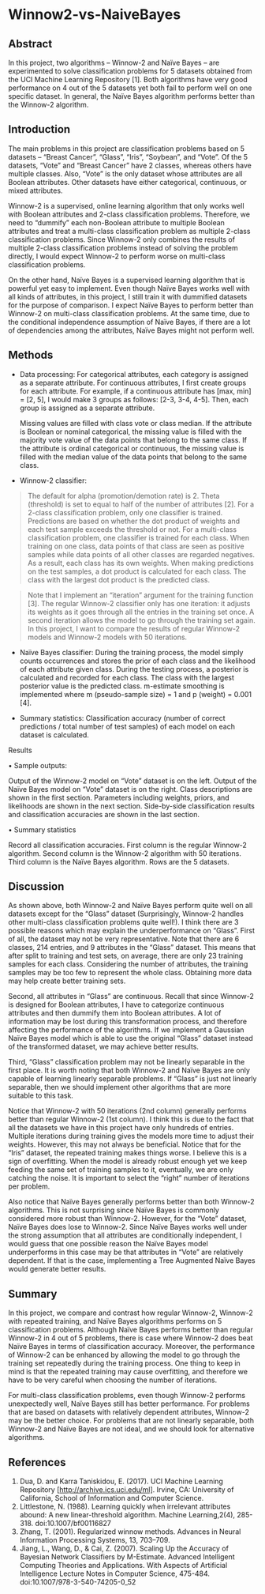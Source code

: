 # Winnow2-vs-NaiveBayes

## Abstract

In this project, two algorithms – Winnow-2 and Naïve Bayes – are experimented to solve classification problems for 5 datasets obtained from the UCI Machine Learning Repository [1]. Both algorithms have very good performance on 4 out of the 5 datasets yet both fail to perform well on one specific dataset. In general, the Naïve Bayes algorithm performs better than the Winnow-2 algorithm. 

## Introduction

The main problems in this project are classification problems based on 5 datasets – “Breast Cancer”, “Glass”, “Iris”, “Soybean”, and “Vote”. Of the 5 datasets, “Vote” and “Breast Cancer” have 2 classes, whereas others have multiple classes. Also, “Vote” is the only dataset whose attributes are all Boolean attributes. Other datasets have either categorical, continuous, or mixed attributes.

Winnow-2 is a supervised, online learning algorithm that only works well with Boolean attributes and 2-class classification problems. Therefore, we need to “dummify” each non-Boolean attribute to multiple Boolean attributes and treat a multi-class classification problem as multiple 2-class classification problems. Since Winnow-2 only combines the results of multiple 2-class classification problems instead of solving the problem directly, I would expect Winnow-2 to perform worse on multi-class classification problems.

On the other hand, Naïve Bayes is a supervised learning algorithm that is powerful yet easy to implement. Even though Naïve Bayes works well with all kinds of attributes, in this project, I still train it with dummified datasets for the purpose of comparison. I expect Naïve Bayes to perform better than Winnow-2 on multi-class classification problems. At the same time, due to the conditional independence assumption of Naïve Bayes, if there are a lot of dependencies among the attributes, Naïve Bayes might not perform well.

## Methods

- Data processing: 
  For categorical attributes, each category is assigned as a separate attribute. For continuous attributes, I first create groups for each attribute. For example, if a continuous attribute has [max, min] = [2, 5], I would make 3 groups as follows: [2-3, 3-4, 4-5]. Then, each group is assigned as a separate attribute.

  Missing values are filled with class vote or class median. If the attribute is Boolean or nominal categorical, the missing value is filled with the majority vote value of the data points that belong to the same class. If the attribute is ordinal categorical or continuous, the missing value is filled with the median value of the data points that belong to the same class.

- Winnow-2 classifier: 
> The default for alpha (promotion/demotion rate) is 2. Theta (threshold) is set to equal to half of the number of attributes [2]. For a 2-class classification problem, only one classifier is trained. Predictions are based on whether the dot product of weights and each test sample exceeds the threshold or not. For a multi-class classification problem, one classifier is trained for each class. When training on one class, data points of that class are seen as positive samples while data points of all other classes are regarded negatives. As a result, each class has its own weights. When making predictions on the test samples, a dot product is calculated for each class. The class with the largest dot product is the predicted class.

> Note that I implement an “iteration” argument for the training function [3]. The regular Winnow-2 classifier only has one iteration: it adjusts its weights as it goes through all the entries in the training set once. A second iteration allows the model to go through the training set again. In this project, I want to compare the results of regular Winnow-2 models and Winnow-2 models with 50 iterations.

- Naïve Bayes classifier: 
  During the training process, the model simply counts occurrences and stores the prior of each class and the likelihood of each attribute given class. During the testing process, a posterior is calculated and recorded for each class. The class with the largest posterior value is the predicted class. m-estimate smoothing is implemented where m (pseudo-sample size) = 1 and p (weight) = 0.001 [4].

- Summary statistics: Classification accuracy (number of correct predictions / total number of test samples) of each model on each dataset is calculated.

Results

•	Sample outputs:




























Output of the Winnow-2 model on “Vote” dataset is on the left. Output of the Naïve Bayes model on “Vote” dataset is on the right. Class descriptions are shown in the first section. Parameters including weights, priors, and likelihoods are shown in the next section. Side-by-side classification results and classification accuracies are shown in the last section.

•	Summary statistics


Record all classification accuracies. First column is the regular Winnow-2 algorithm. Second column is the Winnow-2 algorithm with 50 iterations. Third column is the Naïve Bayes algorithm. Rows are the 5 datasets. 

## Discussion

As shown above, both Winnow-2 and Naïve Bayes perform quite well on all datasets except for the “Glass” dataset (Surprisingly, Winnow-2 handles other multi-class classification problems quite well!). I think there are 3 possible reasons which may explain the underperformance on “Glass”. First of all, the dataset may not be very representative. Note that there are 6 classes, 214 entries, and 9 attributes in the “Glass” dataset. This means that after split to training and test sets, on average, there are only 23 training samples for each class. Considering the number of attributes, the training samples may be too few to represent the whole class. Obtaining more data may help create better training sets. 

Second, all attributes in “Glass” are continuous. Recall that since Winnow-2 is designed for Boolean attributes, I have to categorize continuous attributes and then dummify them into Boolean attributes. A lot of information may be lost during this transformation process, and therefore affecting the performance of the algorithms. If we implement a Gaussian Naïve Bayes model which is able to use the original “Glass” dataset instead of the transformed dataset, we may achieve better results.

Third, “Glass” classification problem may not be linearly separable in the first place. It is worth noting that both Winnow-2 and Naïve Bayes are only capable of learning linearly separable problems. If “Glass” is just not linearly separable, then we should implement other algorithms that are more suitable to this task.

Notice that Winnow-2 with 50 iterations (2nd column) generally performs better than regular Winnow-2 (1st column). I think this is due to the fact that all the datasets we have in this project have only hundreds of entries. Multiple iterations during training gives the models more time to adjust their weights. However, this may not always be beneficial. Notice that for the “Iris” dataset, the repeated training makes things worse. I believe this is a sign of overfitting. When the model is already robust enough yet we keep feeding the same set of training samples to it, eventually, we are only catching the noise. It is important to select the “right” number of iterations per problem.

Also notice that Naïve Bayes generally performs better than both Winnow-2 algorithms. This is not surprising since Naïve Bayes is commonly considered more robust than Winnow-2. However, for the “Vote” dataset, Naïve Bayes does lose to Winnow-2. Since Naïve Bayes works well under the strong assumption that all attributes are conditionally independent, I would guess that one possible reason the Naïve Bayes model underperforms in this case may be that attributes in “Vote” are relatively dependent. If that is the case, implementing a Tree Augmented Naïve Bayes would generate better results.

## Summary

In this project, we compare and contrast how regular Winnow-2, Winnow-2 with repeated training, and Naïve Bayes algorithms performs on 5 classification problems. Although Naïve Bayes performs better than regular Winnow-2 in 4 out of 5 problems, there is case where Winnow-2 does beat Naïve Bayes in terms of classification accuracy. Moreover, the performance of Winnow-2 can be enhanced by allowing the model to go through the training set repeatedly during the training process. One thing to keep in mind is that the repeated training may cause overfitting, and therefore we have to be very careful when choosing the number of iterations.

For multi-class classification problems, even though Winnow-2 performs unexpectedly well, Naïve Bayes still has better performance. For problems that are based on datasets with relatively dependent attributes, Winnow-2 may be the better choice. For problems that are not linearly separable, both Winnow-2 and Naïve Bayes are not ideal, and we should look for alternative algorithms.

## References
1.	Dua, D. and Karra Taniskidou, E. (2017). UCI Machine Learning Repository [http://archive.ics.uci.edu/ml]. Irvine, CA: University of California, School of Information and Computer Science. 
2.	Littlestone, N. (1988). Learning quickly when irrelevant attributes abound: A new linear-threshold algorithm. Machine Learning,2(4), 285-318. doi:10.1007/bf00116827 
3.	Zhang, T. (2001). Regularized winnow methods. Advances in Neural Information Processing Systems, 13, 703–709. 
4.	Jiang, L., Wang, D., & Cai, Z. (2007). Scaling Up the Accuracy of Bayesian Network Classifiers by M-Estimate. Advanced Intelligent Computing Theories and Applications. With Aspects of Artificial Intelligence Lecture Notes in Computer Science, 475-484. doi:10.1007/978-3-540-74205-0_52

